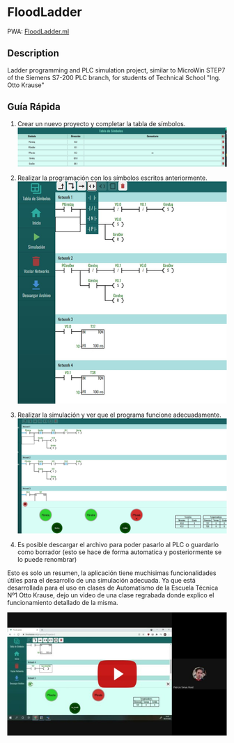 # FloodLadder

PWA: [FloodLadder.ml](https://floodladder.ml)

## Description

Ladder programming and PLC simulation project, similar to MicroWin STEP7 of the Siemens S7-200 PLC branch, for students of Technical School "Ing. Otto Krause"

## Guía Rápida

1. Crear un nuevo proyecto y completar la tabla de símbolos. 
![Tabla de Símbols](readme-images/tabla-de-simbolos.jpg)

2. Realizar la programación con los símbolos escritos anteriormente.
![Programacion](readme-images/programacion.jpg)

3. Realizar la simulación y ver que el programa funcione adecuadamente.
![Simulacion](readme-images/simulacion.jpg)

4. Es posible descargar el archivo para poder pasarlo al PLC o guardarlo como borrador (esto se hace de forma automatica y posteriormente se lo puede renombrar)

Esto es solo un resumen, la aplicación tiene muchisimas funcionalidades útiles para el desarrollo de una simulación adecuada.
Ya que está desarrollada para el uso en clases de Automatismo de la Escuela Técnica Nº1 Otto Krause, dejo un video de una clase regrabada donde explico el funcionamiento detallado de la misma.

[![Youtube Video](readme-images/youtube-video.jpg)](https://youtu.be/KtWgIWTRIoM "Clase de Automatismo - FloodLadder")

